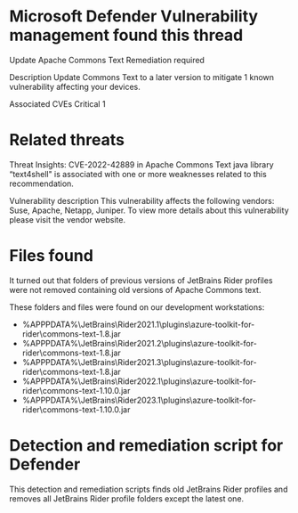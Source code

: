# Microsoft Defender Vulnerability management found this thread

Update Apache Commons Text
Remediation required

Description
Update Commons Text to a later version to mitigate 1 known vulnerability affecting your devices.

Associated CVEs
Critical 1

# Related threats
Threat Insights: CVE-2022-42889 in Apache Commons Text java library “text4shell" is associated with one or more weaknesses related to this recommendation.

Vulnerability description
This vulnerability affects the following vendors: Suse, Apache, Netapp, Juniper. To view more details about this vulnerability please visit the vendor website.

# Files found
It turned out that folders of previous versions of JetBrains Rider profiles were not removed containing old versions of Apache Commons text.

These folders and files were found on our development workstations:

- %APPPDATA%\JetBrains\Rider2021.1\plugins\azure-toolkit-for-rider\commons-text-1.8.jar
- %APPPDATA%\JetBrains\Rider2021.2\plugins\azure-toolkit-for-rider\commons-text-1.8.jar
- %APPPDATA%\JetBrains\Rider2021.3\plugins\azure-toolkit-for-rider\commons-text-1.8.jar
- %APPPDATA%\JetBrains\Rider2022.1\plugins\azure-toolkit-for-rider\commons-text-1.10.0.jar
- %APPPDATA%\JetBrains\Rider2023.1\plugins\azure-toolkit-for-rider\commons-text-1.10.0.jar

# Detection and remediation script for Defender
This detection and remediation scripts finds old JetBrains Rider profiles and removes all JetBrains Rider profile folders except the latest one.
